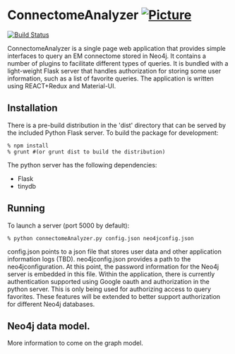 # ConnectomeAnalyzer [![Picture](https://raw.github.com/janelia-flyem/janelia-flyem.github.com/master/images/HHMI_Janelia_Color_Alternate_180x40.png)](http://www.janelia.org)
[![Build Status](https://travis-ci.org/janelia-flyem/ConnectomeAnalyzer.svg?branch=master)](https://travis-ci.org/janelia-flyem/ConnectomeAnalyzer)

ConnectomeAnalyzer is a single page web application that provides simple interfaces to query an EM connectome stored in Neo4j.  It contains
a number of plugins to facilitate different types of queries.  It is bundled with
a light-weight Flask server that handles authorization for storing some user information, such as a list of favorite queries.
The application is written using REACT+Redux and Material-UI.

## Installation

There is a pre-build distribution in the 'dist' directory that can be served by the included Python Flask server.  To build
the package for development:

    % npm install
    % grunt #(or grunt dist to build the distribution)

The python server has the following dependencies:

* Flask
* tinydb

## Running

To launch a server (port 5000 by default):

    % python connectomeAnalyzer.py config.json neo4jconfig.json

config.json points to a json file that stores user data and other application information logs (TBD).  neo4jconfig.json provides
a path to the neo4jconfiguration.  At this point, the password information for the Neo4j server is embedded in this file.
Within the application, there is currently authentication supported using Google oauth and authorization in the python server.
This is only being
used for authorizing access to query favorites.  These features will be extended to better support authorization for different Neo4j
databases.

## Neo4j data model.

More information to come on the graph model.


